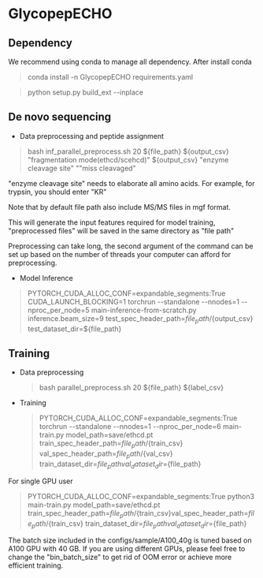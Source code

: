 # GlycopepECHO

## Dependency
We recommend using conda to manage all dependency. After install conda

> conda install -n GlycopepECHO requirements.yaml

> python setup.py build_ext --inplace

## De novo sequencing
* Data preprocessing and peptide assignment
  
> bash inf_parallel_preprocess.sh 20 ${file_path} ${output_csv} "fragmentation mode(ethcd/scehcd)" ${output_csv} "enzyme cleavage site" ""miss cleavaged"

"enzyme cleavage site" needs to elaborate all amino acids. For example, for trypsin, you should enter "KR"

Note that by default file path also include MS/MS files in mgf format.

This will generate the input features required for model training, "preprocessed files" will be saved in the same directory as "file path"

Preprocessing can take long, the second argument of the command can be set up based on the number of threads your computer can afford for preprocessing.

* Model Inference
> PYTORCH_CUDA_ALLOC_CONF=expandable_segments:True CUDA_LAUNCH_BLOCKING=1 torchrun --standalone --nnodes=1 --nproc_per_node=5 main-inference-from-scratch.py inference.beam_size=9 test_spec_header_path=${file_path}/${output_csv} test_dataset_dir=${file_path}


## Training
* Data preprocessing
  
  > bash parallel_preprocess.sh 20 ${file_path} ${label_csv}
  
* Training

  > PYTORCH_CUDA_ALLOC_CONF=expandable_segments:True torchrun --standalone --nnodes=1 --nproc_per_node=6 main-train.py model_path=save/ethcd.pt train_spec_header_path=${file_path}/${train_csv} val_spec_header_path=${file_path}/${val_csv} train_dataset_dir=${file_path} val_dataset_dir=${file_path}

For single GPU user
  
  > PYTORCH_CUDA_ALLOC_CONF=expandable_segments:True python3 main-train.py model_path=save/ethcd.pt train_spec_header_path=${file_path}/${train_csv}val_spec_header_path=${file_path}/${train_csv} train_dataset_dir=${file_path} val_dataset_dir=${file_path}

The batch size included in the configs/sample/A100_40g is tuned based on A100 GPU with 40 GB. If you are using different GPUs, please feel free to change the "bin_batch_size" to get rid of OOM error or achieve more efficient training.

